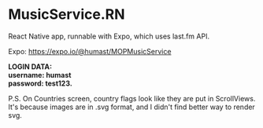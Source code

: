 # MusicService.RN

React Native app, runnable with Expo, which uses last.fm API.

Expo: https://expo.io/@humast/MOPMusicService

**LOGIN DATA:  
username: humast  
password: test123.**

P.S. On Countries screen, country flags look like they are put in ScrollViews. It's because images are in .svg format, and I didn't find better way to render svg.
